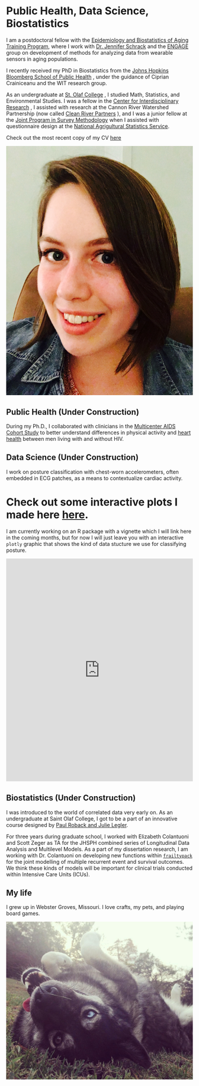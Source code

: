 # Public Health, Data Science, Biostatistics

I am a postdoctoral fellow with the 
[Epidemiology and Biostatistics of Aging Training Program](https://coah.jhu.edu/graduate-programs-and-postdoctoral-training/epidemiology-and-biostatistics-of-aging/), 
where I work with 
[Dr. Jennifer Schrack](https://twitter.com/jenschrack?lang=en) 
and the 
[ENGAGE](https://engageresearchlab.org) 
group on development of methods for analyzing data from wearable sensors in aging populations.

I recently received my PhD in Biostatistics from the 
[Johns Hopkins Bloomberg School of Public Health](https://www.jhsph.edu)
, under the guidance of Ciprian Crainiceanu and the WIT research group. 

As an undergraduate at 
[St. Olaf College](https://wp.stolaf.edu/mscs/)
, I studied Math, Statistics, and Environmental Studies. 
I was a fellow in the 
[Center for Interdisciplinary Research](https://wp.stolaf.edu/cir/)
, I assisted with research at the Cannon River Watershed Partnership (now called 
[Clean River Partners](https://cleanriverpartners.org)
), and I was a junior fellow at the 
[Joint Program in Survey Methodology](https://jpsm.umd.edu/academics/junior-fellows-program) 
when I assisted with questionnaire design at the 
[National Agrigultural Statistics Service](https://www.nass.usda.gov/index.php).


Check out the most recent copy of my CV [here](https://etzkorn.github.io/Images/Etzkorn_CV_2022.pdf)

![myFace](Images/lacey.jpeg)


## Public Health (Under Construction)

During my Ph.D., I collaborated with clinicians in the [Multicenter AIDS Cohort Study](https://aidscohortstudy.org) to better understand differences in physical activity and [heart health](https://pubmed.ncbi.nlm.nih.gov/31707799/) between men living with and without HIV.

## Data Science (Under Construction)

I work on posture classification with chest-worn accelerometers, often embedded in ECG patches, as a means to contextualize cardiac activity. 

Check out some interactive plots I made here [here](Interactive_Plots/FullSphere_ChangePoint.html).
=======
I am currently working on an R package with a vignette which I will link here in the coming months,
but for now I will just leave you with an interactive `plotly` graphic that shows the kind of data stucture we use for classifying posture.

<iframe id="igraph" scrolling="no" style="border:none;" seamless="seamless" src="https://etzkorn.github.io/Interactive_Plots/sphere3.html" height="600" width="100%"></iframe>

## Biostatistics (Under Construction)

I was introduced to the world of correlated data very early on. 
As an undergraduate at Saint Olaf College, I got to be a part of an innovative course designed by 
[Paul Roback and Julie Legler](https://bookdown.org/roback/bookdown-BeyondMLR/).

For three years during graduate school, I worked with Elizabeth Colantuoni and Scott Zeger as TA for the JHSPH combined series of Longitudinal Data Analysis and Multilevel Models. 
As a part of my dissertation research, I am working with Dr. Colantuoni on developing new functions within [`frailtypack`](https://cran.r-project.org/web/packages/frailtypack/index.html) 
for the joint modelling of multiple recurrent event and survival outcomes.
We think these kinds of models will be important for clinical trials conducted within Intensive Care Units (ICUs).

## My life

I grew up in Webster Groves, Missouri. I love crafts, my pets, and playing board games.

![bear](Images/bear.jpeg)

